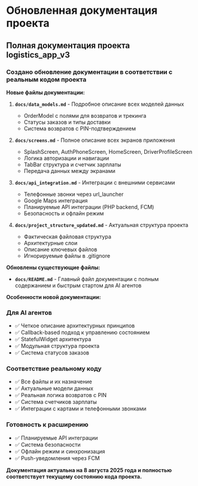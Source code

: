 # Обновленная документация проекта

## Полная документация проекта logistics_app_v3

### Создано обновление документации в соответствии с реальным кодом проекта

**Новые файлы документации:**

1. **`docs/data_models.md`** - Подробное описание всех моделей данных
   - OrderModel с полями для возвратов и трекинга
   - Статусы заказов и типы доставки
   - Система возвратов с PIN-подтверждением

2. **`docs/screens.md`** - Полное описание всех экранов приложения
   - SplashScreen, AuthPhoneScreen, HomeScreen, DriverProfileScreen
   - Логика авторизации и навигации
   - TabBar структура и счетчик зарплаты
   - Передача данных между экранами

3. **`docs/api_integration.md`** - Интеграции с внешними сервисами
   - Телефонные звонки через url_launcher
   - Google Maps интеграция
   - Планируемые API интеграции (PHP backend, FCM)
   - Безопасность и офлайн режим

4. **`docs/project_structure_updated.md`** - Актуальная структура проекта
   - Фактическая файловая структура
   - Архитектурные слои
   - Описание ключевых файлов
   - Игнорируемые файлы в .gitignore

**Обновлены существующие файлы:**

- **`docs/README.md`** - Главный файл документации с полным содержанием и быстрым стартом для AI агентов

**Особенности новой документации:**

### Для AI агентов

- ✅ Четкое описание архитектурных принципов
- ✅ Callback-based подход к управлению состоянием  
- ✅ StatefulWidget архитектура
- ✅ Модульная структура проекта
- ✅ Система статусов заказов

### Соответствие реальному коду

- ✅ Все файлы и их назначение
- ✅ Актуальные модели данных
- ✅ Реальная логика возвратов с PIN
- ✅ Система счетчиков зарплаты
- ✅ Интеграции с картами и телефонными звонками

### Готовность к расширению

- ✅ Планируемые API интеграции
- ✅ Система безопасности
- ✅ Офлайн режим и синхронизация
- ✅ Push-уведомления через FCM

**Документация актуальна на 8 августа 2025 года и полностью соответствует текущему состоянию кода проекта.**
